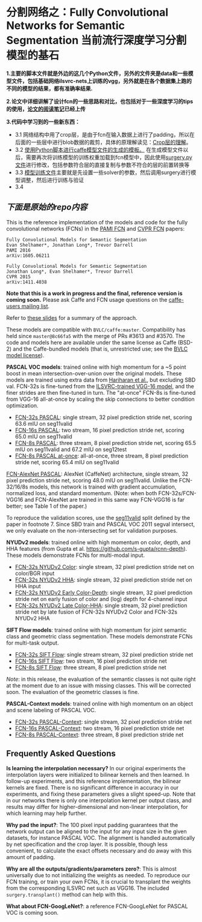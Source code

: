 # 分割网络之：Fully Convolutional Networks for Semantic Segmentation 当前流行深度学习分割模型的基石

**1.主要的脚本文件就是外边的这几个Python文件，另外的文件夹是data和一些模型文件，包括基础网络ilsvrc-nets上训练的vgg，另外就是在各个数据集上跑的不同的模型的结果，都有准确率结果.**

**2.论文中详细讲解了设计fcn的一些思路和对比，也包括对于一些深度学习的tips的使用，[论文的阅读笔记](FCN%E8%AE%BA%E6%96%87%E7%AC%94%E8%AE%B0.pdf)已经上传**

**3.代码中学习到的一些新东西：**
* 3.1 网络结构中用了crop层，是由于fcn在输入数据上进行了padding，所以在后面的一些层中进行blob数据的裁剪，具体的原理解读见：[Crop层的理解](https://blog.csdn.net/Sunshine_in_Moon/article/details/52900338)。
* 3.2 [使用Python脚本进行caffe模型文件的生成的模板。](pascalcontext-fcn8s/net.py) 在生成模型文件以后，需要再次将训练模型的训练权重加载到fcn模型中，因此使用[surgery.py文件](surgery.py)进行修改，包括参数符合层的直接复制与参数不符合的层的前置转换等
* 3.3 [模型训练文件](pascalcontext-fcn8s/solve.py)主要就是先设置一些solver的参数，然后调用surgery进行模型调整，然后进行训练与验证
* 3.4 


## *下面是原始的repo内容*

This is the reference implementation of the models and code for the fully convolutional networks (FCNs) in the [PAMI FCN](https://arxiv.org/abs/1605.06211) and [CVPR FCN](http://www.cv-foundation.org/openaccess/content_cvpr_2015/html/Long_Fully_Convolutional_Networks_2015_CVPR_paper.html) papers:

    Fully Convolutional Models for Semantic Segmentation
    Evan Shelhamer*, Jonathan Long*, Trevor Darrell
    PAMI 2016
    arXiv:1605.06211

    Fully Convolutional Models for Semantic Segmentation
    Jonathan Long*, Evan Shelhamer*, Trevor Darrell
    CVPR 2015
    arXiv:1411.4038

**Note that this is a work in progress and the final, reference version is coming soon.**
Please ask Caffe and FCN usage questions on the [caffe-users mailing list](https://groups.google.com/forum/#!forum/caffe-users).

Refer to [these slides](https://docs.google.com/presentation/d/10XodYojlW-1iurpUsMoAZknQMS36p7lVIfFZ-Z7V_aY/edit?usp=sharing) for a summary of the approach.

These models are compatible with `BVLC/caffe:master`.
Compatibility has held since `master@8c66fa5` with the merge of PRs #3613 and #3570.
The code and models here are available under the same license as Caffe (BSD-2) and the Caffe-bundled models (that is, unrestricted use; see the [BVLC model license](http://caffe.berkeleyvision.org/model_zoo.html#bvlc-model-license)).

**PASCAL VOC models**: trained online with high momentum for a ~5 point boost in mean intersection-over-union over the original models.
These models are trained using extra data from [Hariharan et al.](http://www.cs.berkeley.edu/~bharath2/codes/SBD/download.html), but excluding SBD val.
FCN-32s is fine-tuned from the [ILSVRC-trained VGG-16 model](https://github.com/BVLC/caffe/wiki/Model-Zoo#models-used-by-the-vgg-team-in-ilsvrc-2014), and the finer strides are then fine-tuned in turn.
The "at-once" FCN-8s is fine-tuned from VGG-16 all-at-once by scaling the skip connections to better condition optimization.

* [FCN-32s PASCAL](voc-fcn32s): single stream, 32 pixel prediction stride net, scoring 63.6 mIU on seg11valid
* [FCN-16s PASCAL](voc-fcn16s): two stream, 16 pixel prediction stride net, scoring 65.0 mIU on seg11valid
* [FCN-8s PASCAL](voc-fcn8s): three stream, 8 pixel prediction stride net, scoring 65.5 mIU on seg11valid and 67.2 mIU on seg12test
* [FCN-8s PASCAL at-once](voc-fcn8s-atonce): all-at-once, three stream, 8 pixel prediction stride net, scoring 65.4 mIU on seg11valid

[FCN-AlexNet PASCAL](voc-fcn-alexnet): AlexNet (CaffeNet) architecture, single stream, 32 pixel prediction stride net, scoring 48.0 mIU on seg11valid.
Unlike the FCN-32/16/8s models, this network is trained with gradient accumulation, normalized loss, and standard momentum.
(Note: when both FCN-32s/FCN-VGG16 and FCN-AlexNet are trained in this same way FCN-VGG16 is far better; see Table 1 of the paper.)

To reproduce the validation scores, use the [seg11valid](https://github.com/shelhamer/fcn.berkeleyvision.org/blob/master/data/pascal/seg11valid.txt) split defined by the paper in footnote 7. Since SBD train and PASCAL VOC 2011 segval intersect, we only evaluate on the non-intersecting set for validation purposes.

**NYUDv2 models**: trained online with high momentum on color, depth, and HHA features (from Gupta et al. https://github.com/s-gupta/rcnn-depth).
These models demonstrate FCNs for multi-modal input.

* [FCN-32s NYUDv2 Color](nyud-fcn32s-color): single stream, 32 pixel prediction stride net on color/BGR input
* [FCN-32s NYUDv2 HHA](nyud-fcn32s-hha): single stream, 32 pixel prediction stride net on HHA input
* [FCN-32s NYUDv2 Early Color-Depth](nyud-fcn32s-color-d): single stream, 32 pixel prediction stride net on early fusion of color and (log) depth for 4-channel input
* [FCN-32s NYUDv2 Late Color-HHA](nyud-fcn32s-color-hha): single stream, 32 pixel prediction stride net by late fusion of FCN-32s NYUDv2 Color and FCN-32s NYUDv2 HHA

**SIFT Flow models**: trained online with high momentum for joint semantic class and geometric class segmentation.
These models demonstrate FCNs for multi-task output.

* [FCN-32s SIFT Flow](siftflow-fcn32s): single stream stream, 32 pixel prediction stride net
* [FCN-16s SIFT Flow](siftflow-fcn16s): two stream, 16 pixel prediction stride net
* [FCN-8s SIFT Flow](siftflow-fcn8s): three stream, 8 pixel prediction stride net

*Note*: in this release, the evaluation of the semantic classes is not quite right at the moment due to an issue with missing classes.
This will be corrected soon.
The evaluation of the geometric classes is fine.

**PASCAL-Context models**: trained online with high momentum on an object and scene labeling of PASCAL VOC.

* [FCN-32s PASCAL-Context](pascalcontext-fcn32s): single stream, 32 pixel prediction stride net
* [FCN-16s PASCAL-Context](pascalcontext-fcn16s): two stream, 16 pixel prediction stride net
* [FCN-8s PASCAL-Context](pascalcontext-fcn8s): three stream, 8 pixel prediction stride net

## Frequently Asked Questions

**Is learning the interpolation necessary?** In our original experiments the interpolation layers were initialized to bilinear kernels and then learned.
In follow-up experiments, and this reference implementation, the bilinear kernels are fixed.
There is no significant difference in accuracy in our experiments, and fixing these parameters gives a slight speed-up.
Note that in our networks there is only one interpolation kernel per output class, and results may differ for higher-dimensional and non-linear interpolation, for which learning may help further.

**Why pad the input?**: The 100 pixel input padding guarantees that the network output can be aligned to the input for any input size in the given datasets, for instance PASCAL VOC.
The alignment is handled automatically by net specification and the crop layer.
It is possible, though less convenient, to calculate the exact offsets necessary and do away with this amount of padding.

**Why are all the outputs/gradients/parameters zero?**: This is almost universally due to not initializing the weights as needed.
To reproduce our FCN training, or train your own FCNs, it is crucial to transplant the weights from the corresponding ILSVRC net such as VGG16.
The included `surgery.transplant()` method can help with this.

**What about FCN-GoogLeNet?**: a reference FCN-GoogLeNet for PASCAL VOC is coming soon.
